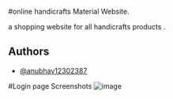 
#online handicrafts Material Website.

a shopping website for all handicrafts products .


## Authors

- [@anubhav12302387](https://github.com/anubhav12302387)

#Login page Screenshots
![image](https://github.com/anubhav12302387/Online-Handicrafts-materials-website/assets/149222708/7e83151d-e608-43b5-be22-64a11079c57b)

